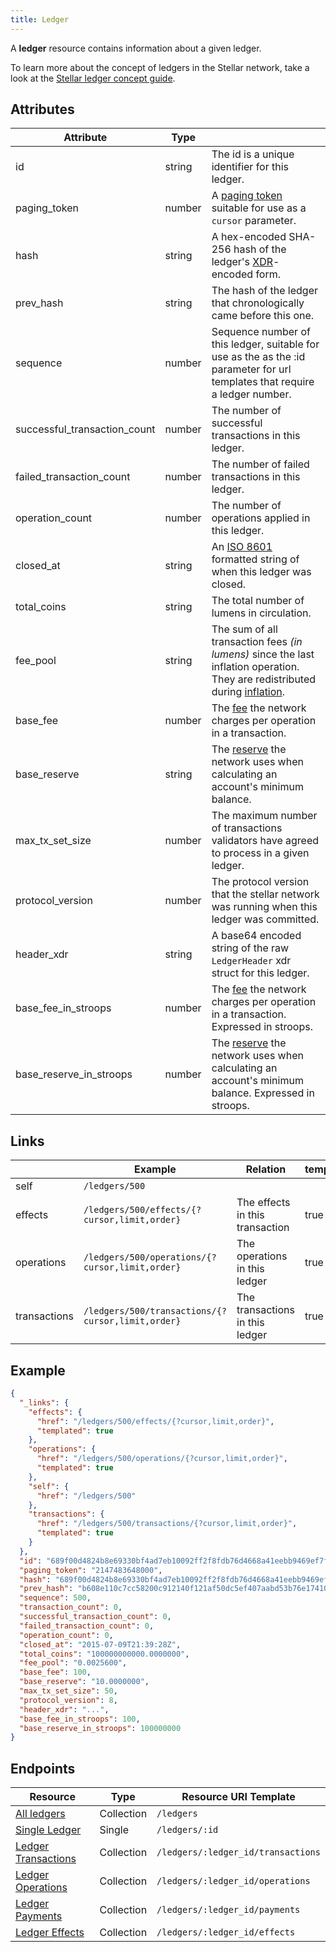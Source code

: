 ```yaml
---
title: Ledger
---
```


A **ledger** resource contains information about a given ledger.

To learn more about the concept of ledgers in the Stellar network, take a look at the [Stellar ledger concept guide](https://www.stellar.org/developers/learn/concepts/ledger.html).

## Attributes

| Attribute                    | Type   |                                                                                                                              |
|------------------------------|--------|------------------------------------------------------------------------------------------------------------------------------|
| id                           | string | The id is a unique identifier for this ledger.                                                                               |
| paging_token                 | number | A [paging token](./page.md) suitable for use as a `cursor` parameter.                                                        |
| hash                         | string | A hex-encoded SHA-256 hash of the ledger's [XDR](../xdr.md)-encoded form.                                           |
| prev_hash                    | string | The hash of the ledger that chronologically came before this one.                                                            |
| sequence                     | number | Sequence number of this ledger, suitable for use as the as the :id parameter for url templates that require a ledger number. |
| successful_transaction_count | number | The number of successful transactions in this ledger.                                                                        |
| failed_transaction_count     | number | The number of failed transactions in this ledger.                                                                            |
| operation_count              | number | The number of operations applied in this ledger.                                                                             |
| closed_at                    | string | An [ISO 8601](https://en.wikipedia.org/wiki/ISO_8601) formatted string of when this ledger was closed.                       |
| total_coins                  | string | The total number of lumens in circulation.                                                                                   |
| fee_pool                     | string | The sum of all transaction fees *(in lumens)* since the last inflation operation. They are redistributed during [inflation]. |
| base_fee                     | number | The [fee] the network charges per operation in a transaction.                                                                |
| base_reserve                 | string | The [reserve][fee] the network uses when calculating an account's minimum balance.                                           |
| max_tx_set_size              | number | The maximum number of transactions validators have agreed to process in a given ledger.                                      |
| protocol_version             | number | The protocol version that the stellar network was running when this ledger was committed.                                    |
| header_xdr                   | string | A base64 encoded string of the raw `LedgerHeader` xdr struct for this ledger.                                                |
| base_fee_in_stroops          | number | The [fee] the network charges per operation in a transaction.  Expressed in stroops.                                         |
| base_reserve_in_stroops      | number | The [reserve][fee] the network uses when calculating an account's minimum balance. Expressed in stroops.                     |

## Links
|              | Example                                           | Relation                        | templated |
|--------------|---------------------------------------------------|---------------------------------|-----------|
| self         | `/ledgers/500`                                    |                                 |           |
| effects      | `/ledgers/500/effects/{?cursor,limit,order}`      | The effects in this transaction | true      |
| operations   | `/ledgers/500/operations/{?cursor,limit,order}`   | The operations in this ledger   | true      |
| transactions | `/ledgers/500/transactions/{?cursor,limit,order}` | The transactions in this ledger | true      |


## Example

```json
{
  "_links": {
    "effects": {
      "href": "/ledgers/500/effects/{?cursor,limit,order}",
      "templated": true
    },
    "operations": {
      "href": "/ledgers/500/operations/{?cursor,limit,order}",
      "templated": true
    },
    "self": {
      "href": "/ledgers/500"
    },
    "transactions": {
      "href": "/ledgers/500/transactions/{?cursor,limit,order}",
      "templated": true
    }
  },
  "id": "689f00d4824b8e69330bf4ad7eb10092ff2f8fdb76d4668a41eebb9469ef7f30",
  "paging_token": "2147483648000",
  "hash": "689f00d4824b8e69330bf4ad7eb10092ff2f8fdb76d4668a41eebb9469ef7f30",
  "prev_hash": "b608e110c7cc58200c912140f121af50dc5ef407aabd53b76e1741080aca1cf0",
  "sequence": 500,
  "transaction_count": 0,
  "successful_transaction_count": 0,
  "failed_transaction_count": 0,
  "operation_count": 0,
  "closed_at": "2015-07-09T21:39:28Z",
  "total_coins": "100000000000.0000000",
  "fee_pool": "0.0025600",
  "base_fee": 100,
  "base_reserve": "10.0000000",
  "max_tx_set_size": 50,
  "protocol_version": 8,
  "header_xdr": "...",
  "base_fee_in_stroops": 100,
  "base_reserve_in_stroops": 100000000
}
```

## Endpoints
| Resource                | Type       | Resource URI Template              |
|-------------------------|------------|------------------------------------|
| [All ledgers](../endpoints/ledgers-all.md)         | Collection | `/ledgers`                         |
| [Single Ledger](../endpoints/ledgers-single.md)       | Single     | `/ledgers/:id`                     |
| [Ledger Transactions](../endpoints/transactions-for-ledger.md) | Collection | `/ledgers/:ledger_id/transactions` |
| [Ledger Operations](../endpoints/operations-for-ledger.md)   | Collection | `/ledgers/:ledger_id/operations`   |
| [Ledger Payments](../endpoints/payments-for-ledger.md)     | Collection | `/ledgers/:ledger_id/payments`     |
| [Ledger Effects](../endpoints/effects-for-ledger.md)      | Collection | `/ledgers/:ledger_id/effects`      |



[inflation]: https://www.stellar.org/developers/learn/concepts/inflation.html
[fee]: https://www.stellar.org/developers/learn/concepts/fees.html
